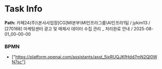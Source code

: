 # Task Info

**Path:** 카페24(주)\본사사업장\[CG]MI본부\MI인프라그룹\AI인프라1팀 / jykim13 / [270168] 마케팅센터 광고 및 매체사 데이터 수집 관리 _ 처리완료 안내 / 2025-08-01_00-00-00

### BPMN
- ["https://platform.openai.com/assistants/asst_5ixRUQJKfHdd7mN2Ql0WN7sc"]

